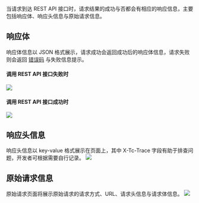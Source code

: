 当请求到达 REST API 接口时，请求结果的成功与否都会有相应的响应信息，主要包括响应体、响应头信息与原始请求信息。

## 响应体
响应体信息以 JSON 格式展示，请求成功会返回成功后的响应体信息，请求失败则会返回 [错误码](https://cloud.tencent.com/document/product/1095/43704) 与失败信息提示。
#### 调用 REST API 接口失败时
![](https://main.qcloudimg.com/raw/2bfe3d4a728dff7ba2f9403f6883d13c.png)
#### 调用 REST API 接口成功时
![](https://main.qcloudimg.com/raw/c25dde7b74c9deb339c8f0c0f00a2772.png)

## 响应头信息
响应头信息以 key-value 格式展示在页面上，其中 X-Tc-Trace 字段有助于排查问题，开发者可根据需要自行记录。
![](https://main.qcloudimg.com/raw/3d662b39f385dd25545ca79cd4775f8d.png)

## 原始请求信息
原始请求页面将展示原始请求的请求方式、URL、请求头信息与请求体信息。
![](https://main.qcloudimg.com/raw/5ddc3bd5b3c437b0f1d54dc1388b67cb.png)


